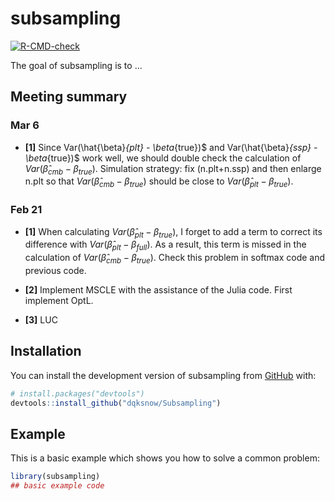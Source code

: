 
# subsampling

<!-- badges: start -->
[![R-CMD-check](https://github.com/dqksnow/Subsampling/actions/workflows/R-CMD-check.yaml/badge.svg)](https://github.com/dqksnow/Subsampling/actions/workflows/R-CMD-check.yaml)
<!-- badges: end -->

The goal of subsampling is to ...

## Meeting summary

### Mar 6

- **[1]** Since Var(\hat{\beta}_{plt} - \beta_{true})$ and Var(\hat{\beta}_{ssp} - \beta_{true})$ work well, we should double check the calculation of $Var(\hat{\beta}_{cmb} - \beta_{true})$. Simulation strategy: fix (n.plt+n.ssp) and then enlarge n.plt so that $Var(\hat{\beta}_{cmb} - \beta_{true})$ should be close to $Var(\hat{\beta}_{plt} - \beta_{true})$.

### Feb 21

- **[1]** When calculating $Var(\hat{\beta}_{plt} - \beta_{true})$, I forget to add a term to correct its difference with $Var(\hat{\beta}_{plt} - \beta_{full})$. As a result, this term is missed in the calculation of $Var(\hat{\beta}_{cmb} - \beta_{true})$. Check this problem in softmax code and previous code.

- **[2]** Implement MSCLE with the assistance of the Julia code. First implement OptL.

- **[3]** LUC


## Installation

You can install the development version of subsampling from [GitHub](https://github.com/) with:

``` r
# install.packages("devtools")
devtools::install_github("dqksnow/Subsampling")
```

## Example

This is a basic example which shows you how to solve a common problem:

``` r
library(subsampling)
## basic example code
```

